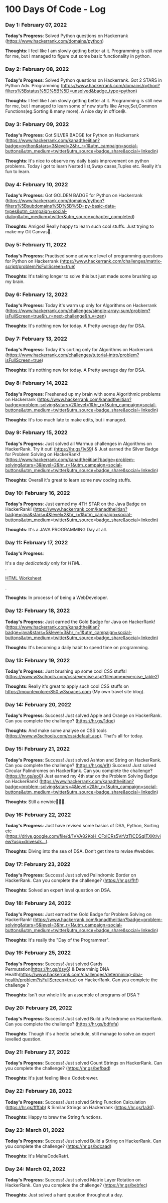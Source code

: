# 100 Days Of Code - Log

### Day 1: February 07, 2022 

**Today's Progress**: Solved Python questions on Hackerrank (https://www.hackerrank.com/domains/python)

**Thoughts**: I feel like I am slowly getting better at it. Programming is still new for me, but I managed to figure out some basic functionality in python.


### Day 2: February 08, 2022 

**Today's Progress**: Solved Python questions on Hackerrank. Got 2 STARS in Python Adv. Programming (https://www.hackerrank.com/domains/python?filters%5Bstatus%5D%5B%5D=unsolved&badge_type=python)

**Thoughts**: I feel like I am slowly getting better at it. Programming is still new for me, but I managed to learn some of new stuffs like Arrey,Set,Common Functions(eg.Sorting & many more). A nice day in office😁. 


### Day 3: February 09, 2022 

**Today's Progress**: Got SILVER BADGE for Python on Hackerrank (https://www.hackerrank.com/kanadtheiitian?badge=python&stars=3&level=2&hr_r=1&utm_campaign=social-buttons&utm_medium=twitter&utm_source=badge_share&social=linkedin) 

**Thoughts**: It's nice to observe my daily basis improvement on python problems. Today i got to learn Nested list,Swap cases,Tuples etc. Really it's fun to learn.


### Day 4: February 10, 2022 

**Today's Progress**: Got GOLDEN BADGE for Python on Hackerrank (https://www.hackerrank.com/domains/python?filters%5Bsubdomains%5D%5B%5D=py-basic-data-types&utm_campaign=social-dialog&utm_medium=twitter&utm_source=chapter_completed) 

**Thoughts**: Amigos! Really happy to learn such cool stuffs. Just trying to make my Git Canvas🤩. 


### Day 5: February 11, 2022 

**Today's Progress**: Practised some advance level of programming questions for Python on Hackerrank (https://www.hackerrank.com/challenges/matrix-script/problem?isFullScreen=true)

**Thoughts**: It's taking longer to solve this but just made some brushing up my brain.


### Day 6: February 12, 2022 

**Today's Progress**: Today it's warm up only for Algorithms on Hackerrank (https://www.hackerrank.com/challenges/simple-array-sum/problem?isFullScreen=true&h_r=next-challenge&h_v=zen) 

**Thoughts**: It's nothing new for today. A Pretty average day for DSA.


### Day 7: February 13, 2022 

**Today's Progress**: Today it's sorting only for Algorithms on Hackerrank (https://www.hackerrank.com/challenges/tutorial-intro/problem?isFullScreen=true)

**Thoughts**: It's nothing new for today. A Pretty average day for DSA. 


### Day 8: February 14, 2022 

**Today's Progress**: Freshened up my brain with some Algorithmic problems on Hackerrank (https://www.hackerrank.com/kanadtheiitian?badge=problem-solving&stars=2&level=1&hr_r=1&utm_campaign=social-buttons&utm_medium=twitter&utm_source=badge_share&social=linkedin)

**Thoughts**: It's too much late to make edits, but i managed.


### Day 9: February 15, 2022 

**Today's Progress**: Just solved all Warmup challenges in Algorithms on HackerRank. Try it out! (https://hr.gs/1v59) & Just earned the Silver Badge for Problem Solving on HackerRank! (https://www.hackerrank.com/kanadtheiitian?badge=problem-solving&stars=3&level=2&hr_r=1&utm_campaign=social-buttons&utm_medium=twitter&utm_source=badge_share&social=linkedin)

**Thoughts**: Overall it's great to learn some new coding stuffs. 


### Day 10: February 16, 2022 

**Today's Progress**: Just earned my 4TH STAR on the Java Badge on HackerRank! (https://www.hackerrank.com/kanadtheiitian?badge=java&stars=4&level=2&hr_r=1&utm_campaign=social-buttons&utm_medium=twitter&utm_source=badge_share&social=linkedin)

**Thoughts**: It's a JAVA PROGRAMMING Day at all.


### Day 11: February 17, 2022

**Today's Progress**: <p>It's a day <em>dedicatedly</em> only for <em>HTML</em>.<br>.<p><a href="https://codepen.io/codingwithiitian007/pen/QWOabJp">HTML Worksheet </a></p>.

**Thoughts**: In process-I of being a WebDeveloper. 


### Day 12: February 18, 2022

**Today's Progress**: Just earned the Gold Badge for Java on HackerRank! (https://www.hackerrank.com/kanadtheiitian?badge=java&stars=5&level=3&hr_r=1&utm_campaign=social-buttons&utm_medium=twitter&utm_source=badge_share&social=linkedin)

**Thoughts**: It's becoming a daily habit to spend time on programming. 


### Day 13: February 19, 2022

**Today's Progress**: Just brushing up some cool CSS stuffs! (https://www.w3schools.com/css/exercise.asp?filename=exercise_table2)

**Thoughts**: Really it's great to apply such cool CSS stuffs on https://mountexplorer850.w3spaces.com (My own travel site blog). 


### Day 14: February 20, 2022 

**Today's Progress**: Success! Just solved Apple and Orange on HackerRank. Can you complete the challenge? (https://hr.gs/1dqe)

**Thoughts**: And make some analyse on CSS tools (https://www.w3schools.com/css/default.asp). That's all for today.


### Day 15: February 21, 2022 

**Today's Progress**: Success! Just solved Ashton and String on HackerRank. Can you complete the challenge? (https://hr.gs/e1t)
Success! Just solved Circular Palindromes on HackerRank. Can you complete the challenge? (https://hr.gs/eo0) 
Just earned my 4th star on the Problem Solving Badge on HackerRank! (https://www.hackerrank.com/kanadtheiitian?badge=problem-solving&stars=4&level=2&hr_r=1&utm_campaign=social-buttons&utm_medium=twitter&utm_source=badge_share&social=linkedin)

**Thoughts**: Still a newbie👨🏻‍💻. 


### Day 16: February 22, 2022

**Today's Progress**: Just have revised some basics of DSA, Python, Sorting etc (https://drive.google.com/file/d/1VVA82KoH_CFxlCRs5VrVzTICDSqITXKt/view?usp=drivesdk…).

**Thoughts**: Diving into the sea of DSA. Don’t get time to revise #webdev.


### Day 17: February 23, 2022

**Today's Progress**: Success! Just solved Palindromic Border on HackerRank. Can you complete the challenge? (https://hr.gs/fhf)

**Thoughts**: Solved an expert level question on DSA.


### Day 18: February 24, 2022

**Today's Progress**: Just earned the Gold Badge for Problem Solving on HackerRank! (https://www.hackerrank.com/kanadtheiitian?badge=problem-solving&stars=5&level=3&hr_r=1&utm_campaign=social-buttons&utm_medium=twitter&utm_source=badge_share&social=linkedin) 

**Thoughts**: It's really the "Day of the Programmer". 


### Day 19: February 25, 2022

**Today's Progress**: Success! Just solved Cards Permutation(https://hr.gs/dsy6) & Determinig DNA Health(https://www.hackerrank.com/challenges/determining-dna-health/problem?isFullScreen=true) on HackerRank. Can you complete the challenge ?

**Thoughts**: Isn't our whole life an assemble of programs of DSA ?


### Day 20: February 26, 2022

**Today's Progress**: Success! Just solved Build a Palindrome on HackerRank. Can you complete the challenge? (https://hr.gs/bdfefa)

**Thoughts**: Though it's a hectic schedule, still manage to solve an expert levelled question. 


### Day 21: February 27, 2022

**Today's Progress**: Success! Just solved Count Strings on HackerRank. Can you complete the challenge? (https://hr.gs/befbad)

**Thoughts**: It's just feeling like a Codebrewer. 


### Day 22: February 28, 2022

**Today's Progress**: Success! Just solved String Function Calculation (https://hr.gs/ffffab) & Similar Strings on Hackerrank (https://hr.gs/1a30).

**Thoughts**: Happy to brew the String functions. 


### Day 23: March 01, 2022 

**Today's Progress**: Success! Just solved Build a String on HackerRank. Can you complete the challenge? (https://hr.gs/bdcaad)

**Thoughts**: It's MahaCodeRatri. 


### Day 24: March 02, 2022 

**Today's Progress**: Success! Just solved Matrix Layer Rotation on HackerRank. Can you complete the challenge? (https://hr.gs/bebfec) 

**Thoughts**: Just solved a hard question throughout a day.



















